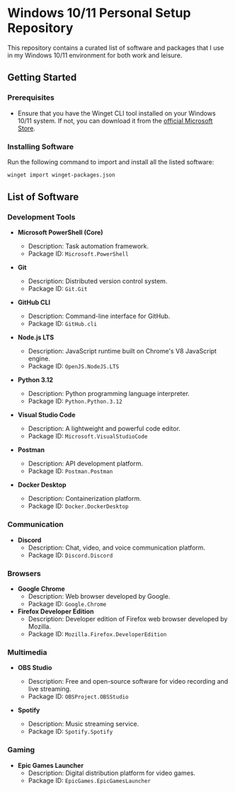 # Windows 10/11 Personal Setup Repository

This repository contains a curated list of software and packages that I use in my Windows 10/11 environment for both work and leisure. 

## Getting Started

### Prerequisites

- Ensure that you have the Winget CLI tool installed on your Windows 10/11 system. If not, you can download it from the [official Microsoft Store](https://aka.ms/winget-cli).
  
### Installing Software

Run the following command to import and install all the listed software:

```bash
winget import winget-packages.json
```

## List of Software

### Development Tools

- **Microsoft PowerShell (Core)**
  - Description: Task automation framework.
  - Package ID: `Microsoft.PowerShell`

- **Git**
  - Description: Distributed version control system.
  - Package ID: `Git.Git`

- **GitHub CLI**
  - Description: Command-line interface for GitHub.
  - Package ID: `GitHub.cli`

- **Node.js LTS**
  - Description: JavaScript runtime built on Chrome's V8 JavaScript engine.
  - Package ID: `OpenJS.NodeJS.LTS`

- **Python 3.12**
  - Description: Python programming language interpreter.
  - Package ID: `Python.Python.3.12`

- **Visual Studio Code**
  - Description: A lightweight and powerful code editor.
  - Package ID: `Microsoft.VisualStudioCode`

- **Postman**
  - Description: API development platform.
  - Package ID: `Postman.Postman`

- **Docker Desktop**
  - Description: Containerization platform.
  - Package ID: `Docker.DockerDesktop`

### Communication

- **Discord**
  - Description: Chat, video, and voice communication platform.
  - Package ID: `Discord.Discord`

### Browsers

- **Google Chrome**
  - Description: Web browser developed by Google.
  - Package ID: `Google.Chrome`
- **Firefox Developer Edition**
  - Description: Developer edition of Firefox web browser developed by Mozilla.
  - Package ID: `Mozilla.Firefox.DeveloperEdition`

### Multimedia

- **OBS Studio**
  - Description: Free and open-source software for video recording and live streaming.
  - Package ID: `OBSProject.OBSStudio`

- **Spotify**
  - Description: Music streaming service.
  - Package ID: `Spotify.Spotify`

### Gaming

- **Epic Games Launcher**
  - Description: Digital distribution platform for video games.
  - Package ID: `EpicGames.EpicGamesLauncher`
